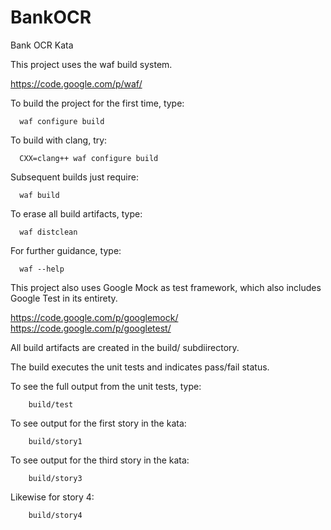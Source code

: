 BankOCR
=======

Bank OCR Kata

This project uses the waf build system.

https://code.google.com/p/waf/

To build the project for the first time, type:

```
  waf configure build
```

To build with clang, try:

```
  CXX=clang++ waf configure build
```

Subsequent builds just require:

```
  waf build
```
To erase all build artifacts, type:

```
  waf distclean
```

For further guidance, type:

```
  waf --help
```

This project also uses Google Mock as test framework, which also includes Google Test in its entirety.

https://code.google.com/p/googlemock/
https://code.google.com/p/googletest/

All build artifacts are created in the build/ subdiirectory.

The build executes the unit tests and indicates pass/fail status.

To see the full output from the unit tests, type:

```
    build/test
```

To see output for the first story in the kata:

```
    build/story1
```

To see output for the third story in the kata:

```
    build/story3
```

Likewise for story 4:

```
    build/story4
```
